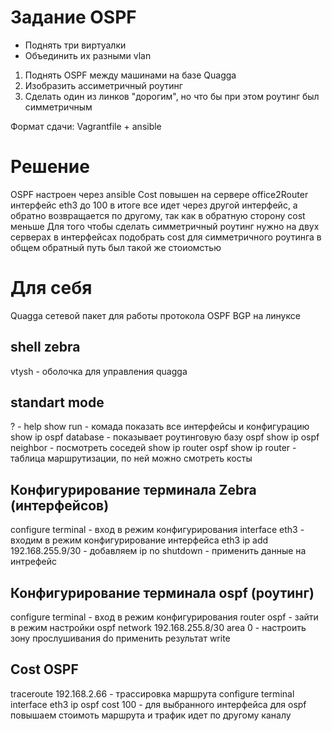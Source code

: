 # Задание OSPF

- Поднять три виртуалки
- Объединить их разными vlan
1. Поднять OSPF между машинами на базе Quagga
2. Изобразить ассиметричный роутинг
3. Сделать один из линков "дорогим", но что бы при этом роутинг был симметричным

Формат сдачи:
Vagrantfile + ansible


# Решение

OSPF настроен через ansible
Cost повышен на сервере office2Router интерфейс eth3 до 100 в итоге все идет через другой интерфейс, а обратно возвращается по другому, так как в обратную сторону cost меньше
Для того чтобы сделать симметричный роутинг нужно на двух серверах в интерфейсах подобрать cost для симметричного роутинга в общем обратный путь был такой же стоиомстью

# Для себя
Quagga сетевой пакет для работы протокола OSPF BGP на линуксе
## shell zebra
vtysh - оболочка для управления quagga
## standart mode
? - help
show run - комада показать все интерфейсы и конфигурацию
show ip ospf database - показывает роутинговую базу ospf 
show ip ospf neighbor - посмотреть соседей
show ip router ospf
show ip router - таблица маршрутизации, по ней можно смотреть косты

## Конфигурирование терминала Zebra (интерфейсов)
configure terminal - вход в режим конфигурирования
interface  eth3 - входим в режим конфигурирование интерфейса eth3
ip add 192.168.255.9/30 - добавляем ip
no shutdown - применить данные на интрефейс
## Конфигурирование терминала ospf (роутинг)
configure terminal - вход в режим конфигурирования
router ospf - зайти в режим настройки ospf
network 192.168.255.8/30 area 0 - настроить зону прослушивания
do применить результат
write 
## Cost OSPF
traceroute 192.168.2.66 - трассировка маршрута
configure terminal
interface  eth3
ip ospf cost 100 - для выбранного интерфейса для ospf повышаем стоимоть маршрута и трафик идет по другому каналу